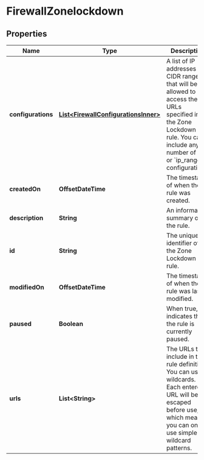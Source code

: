 

# FirewallZonelockdown


## Properties

| Name | Type | Description | Notes |
|------------ | ------------- | ------------- | -------------|
|**configurations** | [**List&lt;FirewallConfigurationsInner&gt;**](FirewallConfigurationsInner.md) | A list of IP addresses or CIDR ranges that will be allowed to access the URLs specified in the Zone Lockdown rule. You can include any number of &#x60;ip&#x60; or &#x60;ip_range&#x60; configurations. |  |
|**createdOn** | **OffsetDateTime** | The timestamp of when the rule was created. |  [readonly] |
|**description** | **String** | An informative summary of the rule. |  |
|**id** | **String** | The unique identifier of the Zone Lockdown rule. |  [readonly] |
|**modifiedOn** | **OffsetDateTime** | The timestamp of when the rule was last modified. |  [readonly] |
|**paused** | **Boolean** | When true, indicates that the rule is currently paused. |  |
|**urls** | **List&lt;String&gt;** | The URLs to include in the rule definition. You can use wildcards. Each entered URL will be escaped before use, which means you can only use simple wildcard patterns. |  |



